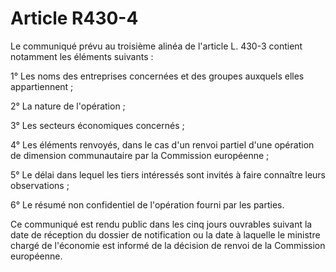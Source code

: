 # Article R430-4

Le communiqué prévu au troisième alinéa de l'article L. 430-3 contient notamment les éléments suivants :

1° Les noms des entreprises concernées et des groupes auxquels elles appartiennent ;

2° La nature de l'opération ;

3° Les secteurs économiques concernés ;

4° Les éléments renvoyés, dans le cas d'un renvoi partiel d'une opération de dimension communautaire par la Commission européenne ;

5° Le délai dans lequel les tiers intéressés sont invités à faire connaître leurs observations ;

6° Le résumé non confidentiel de l'opération fourni par les parties.

Ce communiqué est rendu public dans les cinq jours ouvrables suivant la date de réception du dossier de notification ou la date à laquelle le ministre chargé de l'économie est informé de la décision de renvoi de la Commission européenne.
